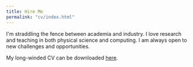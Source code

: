```yaml
---
title: Hire Me
permalink: "cv/index.html"
---
```

<div class="page-archive">
I'm straddling the fence between academia and industry.  I love research and
teaching in both physical science and computing.  I am always open to new 
challenges and opportunities.  

My long-winded CV can be downloaded [here]({{site.url}}/assets/cv.pdf).
</div>
